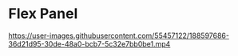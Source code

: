 # Flex Panel 


https://user-images.githubusercontent.com/55457122/188597686-36d21d95-30de-48a0-bcb7-5c32e7bb0be1.mp4

